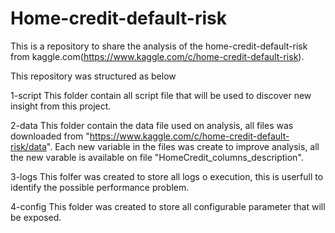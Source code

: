 
# Home-credit-default-risk

This is a repository to share the analysis of the home-credit-default-risk from kaggle.com(https://www.kaggle.com/c/home-credit-default-risk).

This repository was structured as below

1-script
    This folder contain all script file that will be used to discover new insight from this project.
    
2-data
    This folder contain the data file used on analysis, all files was downloaded from "https://www.kaggle.com/c/home-credit-default-risk/data". Each new variable in the files was create to improve analysis, all the new varable is available on file "HomeCredit_columns_description".

3-logs
    This folfer was created to store all logs o execution, this is userfull to identify the possible performance problem.

4-config
    This folder was created to store all configurable parameter that will be exposed.
